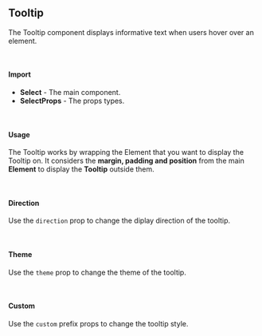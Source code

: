 ## Tooltip

The Tooltip component displays informative text when users hover over an element.

<div><LeSourceButton url="https://github.com/hiimlex/leux/tree/main/src/components/Tooltip"></LeSourceButton></div>

<br/>

#### Import

<div>
<TooltipImportPreview>
</TooltipImportPreview>
</div>

- **Select** - The main component.
- **SelectProps** - The props types.

<br/>

#### Usage

The Tooltip works by wrapping the Element that you want to display the Tooltip on. It considers the **margin, padding and position** from the main **Element** to display the **Tooltip** outside them.

<div>
<TooltipUsagePreview>
</TooltipUsagePreview>
</div>

<br/>

#### Direction

Use the `direction` prop to change the diplay direction of the tooltip.

<div>
<TooltipDirectionPreview>
</TooltipDirectionPreview>
</div>

<br/>

#### Theme

Use the `theme` prop to change the theme of the tooltip.

<div>
<TooltipThemePreview>
</TooltipThemePreview>
</div>

<br/>

#### Custom

Use the `custom` prefix props to change the tooltip style.

<div>
<TooltipCustomPreview>
</TooltipCustomPreview>
</div>

<br/>
